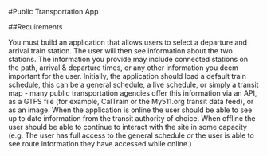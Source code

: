  #Public Transportation App
 
 ##Requirements
 
 You must build an application that allows users to select a departure and arrival train station. 
 The user will then see information about the two stations. The information you provide may include connected stations on the path, 
 arrival & departure times, or any other information you deem important for the user. 
 Initially, the application should load a default train schedule, this can be a general schedule, a live schedule, 
 or simply a transit map - many public transportation agencies offer this information via an API, as a GTFS file 
 (for example, CalTrain or the My511.org transit data feed), or as an image. 
 When the application is online the user should be able to see up to date information from the transit authority of choice. 
 When offline the user should be able to continue to interact with the site in some capacity 
 (e.g. The user has full access to the general schedule or the user is able to see route information they have accessed while online.)
